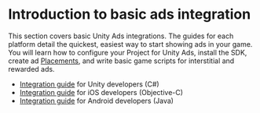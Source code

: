 # Introduction to basic ads integration
This section covers basic Unity Ads integrations. The guides for each platform detail the quickest, easiest way to start showing ads in your game. You will learn how to configure your Project for Unity Ads, install the SDK, create ad [Placements](MonetizationPlacements.md), and write basic game scripts for interstitial and rewarded ads.  

* [Integration guide](MonetizationBasicIntegrationUnity.md) for Unity developers (C#)
* [Integration guide](MonetizationBasicIntegrationIos.md) for iOS developers (Objective-C)
* [Integration guide](MonetizationBasicIntegrationAndroid.md) for Android developers (Java)
